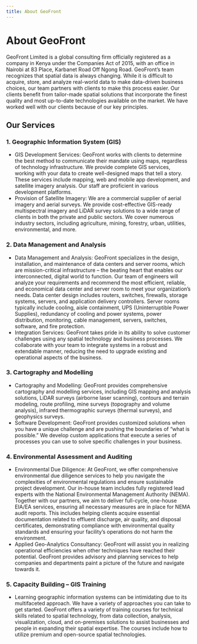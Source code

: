 ```yaml
---
title: About GeoFront
---
```


# About GeoFront

GeoFront Limited is a global consulting firm officially registered as a company in Kenya under the Companies Act of 2015, with an office in Nairobi at 83 Place, Karbanet Road Off Ngong Road. GeoFront’s team recognizes that spatial data is always changing. While it is difficult to acquire, store, and analyze real-world data to make data-driven business choices, our team partners with clients to make this process easier. Our clients benefit from tailor-made spatial solutions that incorporate the finest quality and most up-to-date technologies available on the market. We have worked well with our clients because of our key principles.

## Our Services

### 1. Geographic Information System (GIS)

- GIS Development Services: GeoFront works with clients to determine the best method to communicate their mandate using maps, regardless of technology infrastructure. We provide complete GIS services, working with your data to create well-designed maps that tell a story. These services include mapping, web and mobile app development, and satellite imagery analysis. Our staff are proficient in various development platforms.
- Provision of Satellite Imagery: We are a commercial supplier of aerial imagery and aerial surveys. We provide cost-effective GIS-ready multispectral imagery and LiDAR survey solutions to a wide range of clients in both the private and public sectors. We cover numerous industry sectors, including agriculture, mining, forestry, urban, utilities, environmental, and more.

### 2. Data Management and Analysis

- Data Management and Analysis: GeoFront specializes in the design, installation, and maintenance of data centers and server rooms, which are mission-critical infrastructure – the beating heart that enables our interconnected, digital world to function. Our team of engineers will analyze your requirements and recommend the most efficient, reliable, and economical data center and server room to meet your organization’s needs. Data center design includes routers, switches, firewalls, storage systems, servers, and application delivery controllers. Server rooms typically include cooling, aisle containment, UPS (Uninterruptible Power Supplies), redundancy of cooling and power systems, power distribution, monitoring, cable management, servers, switches, software, and fire protection.
- Integration Services: GeoFront takes pride in its ability to solve customer challenges using any spatial technology and business processes. We collaborate with your team to integrate systems in a robust and extendable manner, reducing the need to upgrade existing and operational aspects of the business.

### 3. Cartography and Modelling

- Cartography and Modelling: GeoFront provides comprehensive cartography and modelling services, including GIS mapping and analysis solutions, LiDAR surveys (airborne laser scanning), contours and terrain modeling, route profiling, mine surveys (topography and volume analysis), infrared thermographic surveys (thermal surveys), and geophysics surveys.
- Software Development: GeoFront provides customized solutions when you have a unique challenge and are pushing the boundaries of “what is possible.” We develop custom applications that execute a series of processes you can use to solve specific challenges in your business.

### 4. Environmental Assessment and Auditing

- Environmental Due Diligence: At GeoFront, we offer comprehensive environmental due diligence services to help you navigate the complexities of environmental regulations and ensure sustainable project development. Our in-house team includes fully registered lead experts with the National Environmental Management Authority (NEMA). Together with our partners, we aim to deliver full-cycle, one-house EIA/EA services, ensuring all necessary measures are in place for NEMA audit reports. This includes helping clients acquire essential documentation related to effluent discharge, air quality, and disposal certificates, demonstrating compliance with environmental quality standards and ensuring your facility’s operations do not harm the environment.
- Applied Geo-Analytics Consultancy: GeoFront will assist you in realizing operational efficiencies when other techniques have reached their potential. GeoFront provides advisory and planning services to help companies and departments paint a picture of the future and navigate towards it.

### 5. Capacity Building – GIS Training

- Learning geographic information systems can be intimidating due to its multifaceted approach. We have a variety of approaches you can take to get started. GeoFront offers a variety of training courses for technical skills related to spatial technology, from data collection, analysis, visualization, cloud, and on-premises solutions to assist businesses and people in expanding their spatial expertise. The courses include how to utilize premium and open-source spatial technologies.
